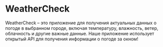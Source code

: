 # WeatherCheck
WeatherCheck – это приложение для получения актуальных данных о погоде в выбранном городе, включая температуру, влажность, ветер, облачность и другие важные данные. Наше приложение использует открытый API для получения информации о погоде за окном!
